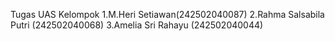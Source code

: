 Tugas UAS Kelompok
1.M.Heri Setiawan(242502040087)
2.Rahma Salsabila Putri (242502040068)
3.Amelia Sri Rahayu (242502040044)
